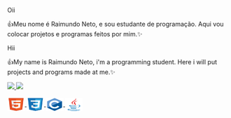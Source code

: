 Oii

👍Meu nome é Raimundo Neto, e sou estudante de programação. Aqui vou colocar projetos e programas feitos por mim.✨

Hii

👍My name is Raimundo Neto, i'm a programming student. Here i will put projects and programs made at me.✨

<div>
  <a href="https://github.com/Nettow">
  <img height="180em" src="https://github-readme-stats.vercel.app/api?username=Nettow&show_icons=true&theme=radical"/>
  <img height="180em" src="https://github-readme-stats.vercel.app/api/top-langs/?username=Nettow&layout=radical"/>
</div>

<div style="display: inline_block"><br>
<img align="center" alt="Nettow-HTML" height="30" width="40" src="https://raw.githubusercontent.com/devicons/devicon/master/icons/html5/html5-original.svg">
  <img align="center" alt="Nettow-CSS" height="30" width="40" src="https://raw.githubusercontent.com/devicons/devicon/master/icons/css3/css3-original.svg">
 <img align="center" alt="Nettow-C" height="30" width="40" src="https://raw.githubusercontent.com/devicons/devicon/master/icons/c/c-original.svg">
  <img align="center" alt="Nettow-Java" height="30" width="40" src="https://raw.githubusercontent.com/devicons/devicon/master/icons/java/java-original.svg">
</div>
